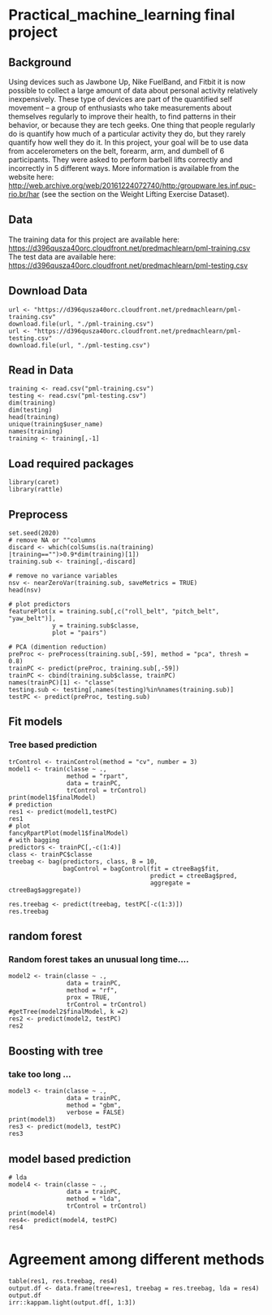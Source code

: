 # Practical_machine_learning final project

## Background

Using devices such as Jawbone Up, Nike FuelBand, and Fitbit it is now possible to collect a large amount of data about personal activity relatively inexpensively. These type of devices are part of the quantified self movement – a group of enthusiasts who take measurements about themselves regularly to improve their health, to find patterns in their behavior, or because they are tech geeks. One thing that people regularly do is quantify how much of a particular activity they do, but they rarely quantify how well they do it. In this project, your goal will be to use data from accelerometers on the belt, forearm, arm, and dumbell of 6 participants. They were asked to perform barbell lifts correctly and incorrectly in 5 different ways. More information is available from the website here: http://web.archive.org/web/20161224072740/http:/groupware.les.inf.puc-rio.br/har (see the section on the Weight Lifting Exercise Dataset).

## Data

The training data for this project are available here:
https://d396qusza40orc.cloudfront.net/predmachlearn/pml-training.csv
The test data are available here:
https://d396qusza40orc.cloudfront.net/predmachlearn/pml-testing.csv

## Download Data
```
url <- "https://d396qusza40orc.cloudfront.net/predmachlearn/pml-training.csv"
download.file(url, "./pml-training.csv")
url <- "https://d396qusza40orc.cloudfront.net/predmachlearn/pml-testing.csv"
download.file(url, "./pml-testing.csv")
```

## Read in Data
```
training <- read.csv("pml-training.csv")
testing <- read.csv("pml-testing.csv")
dim(training)
dim(testing)
head(training)
unique(training$user_name)
names(training)
training <- training[,-1]
```

## Load required packages
```
library(caret)
library(rattle)

```

## Preprocess 
```
set.seed(2020)
# remove NA or ""columns
discard <- which(colSums(is.na(training) |training=="")>0.9*dim(training)[1]) 
training.sub <- training[,-discard]

# remove no variance variables
nsv <- nearZeroVar(training.sub, saveMetrics = TRUE)
head(nsv) 

# plot predictors
featurePlot(x = training.sub[,c("roll_belt", "pitch_belt", "yaw_belt")],
            y = training.sub$classe,
            plot = "pairs")

# PCA (dimention reduction)
preProc <- preProcess(training.sub[,-59], method = "pca", thresh = 0.8)
trainPC <- predict(preProc, training.sub[,-59])
trainPC <- cbind(training.sub$classe, trainPC)
names(trainPC)[1] <- "classe"
testing.sub <- testing[,names(testing)%in%names(training.sub)]
testPC <- predict(preProc, testing.sub)

```

## Fit models
### Tree based prediction
```
trControl <- trainControl(method = "cv", number = 3)
model1 <- train(classe ~ ., 
                method = "rpart", 
                data = trainPC,
                trControl = trControl)
print(model1$finalModel)
# prediction
res1 <- predict(model1,testPC)
res1
# plot 
fancyRpartPlot(model1$finalModel)
# with bagging
predictors <- trainPC[,-c(1:4)]
class <- trainPC$classe
treebag <- bag(predictors, class, B = 10,
               bagControl = bagControl(fit = ctreeBag$fit,
                                       predict = ctreeBag$pred,
                                       aggregate = ctreeBag$aggregate))

res.treebag <- predict(treebag, testPC[-c(1:3)])
res.treebag
```

## random forest 
### Random forest takes an unusual long time....
```
model2 <- train(classe ~ ., 
                data = trainPC, 
                method = "rf", 
                prox = TRUE,
                trControl = trControl)
#getTree(model2$finalModel, k =2)
res2 <- predict(model2, testPC)
res2
```

## Boosting with tree
### take too long ...
```
model3 <- train(classe ~ ., 
                data = trainPC, 
                method = "gbm", 
                verbose = FALSE)
print(model3)
res3 <- predict(model3, testPC)
res3
```

## model based prediction

```
# lda
model4 <- train(classe ~ ., 
                data = trainPC, 
                method = "lda",
                trControl = trControl)
print(model4)
res4<- predict(model4, testPC)
res4
```

# Agreement among different methods
```
table(res1, res.treebag, res4)
output.df <- data.frame(tree=res1, treebag = res.treebag, lda = res4)
output.df
irr::kappam.light(output.df[, 1:3])
```